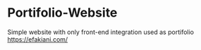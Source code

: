 # Portifolio-Website

Simple website with only front-end integration used as portifolio
https://efakiani.com/
